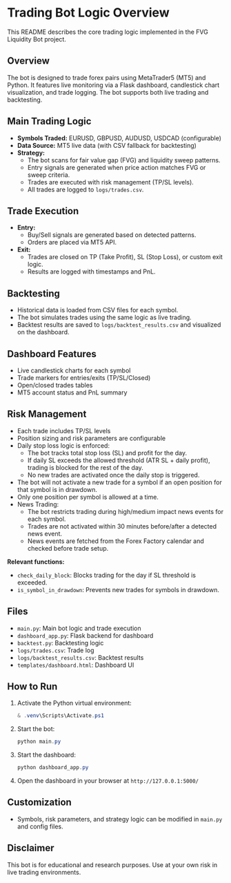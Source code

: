 # Trading Bot Logic Overview

This README describes the core trading logic implemented in the FVG Liquidity Bot project.

## Overview
The bot is designed to trade forex pairs using MetaTrader5 (MT5) and Python. It features live monitoring via a Flask dashboard, candlestick chart visualization, and trade logging. The bot supports both live trading and backtesting.

## Main Trading Logic
- **Symbols Traded:** EURUSD, GBPUSD, AUDUSD, USDCAD (configurable)
- **Data Source:** MT5 live data (with CSV fallback for backtesting)
- **Strategy:**
  - The bot scans for fair value gap (FVG) and liquidity sweep patterns.
  - Entry signals are generated when price action matches FVG or sweep criteria.
  - Trades are executed with risk management (TP/SL levels).
  - All trades are logged to `logs/trades.csv`.

## Trade Execution
- **Entry:**
  - Buy/Sell signals are generated based on detected patterns.
  - Orders are placed via MT5 API.
- **Exit:**
  - Trades are closed on TP (Take Profit), SL (Stop Loss), or custom exit logic.
  - Results are logged with timestamps and PnL.

## Backtesting
- Historical data is loaded from CSV files for each symbol.
- The bot simulates trades using the same logic as live trading.
- Backtest results are saved to `logs/backtest_results.csv` and visualized on the dashboard.

## Dashboard Features
- Live candlestick charts for each symbol
- Trade markers for entries/exits (TP/SL/Closed)
- Open/closed trades tables
- MT5 account status and PnL summary

## Risk Management
- Each trade includes TP/SL levels
- Position sizing and risk parameters are configurable
- Daily stop loss logic is enforced:
  - The bot tracks total stop loss (SL) and profit for the day.
  - If daily SL exceeds the allowed threshold (ATR SL + daily profit), trading is blocked for the rest of the day.
  - No new trades are activated once the daily stop is triggered.
- The bot will not activate a new trade for a symbol if an open position for that symbol is in drawdown.
- Only one position per symbol is allowed at a time.
- News Trading:
  - The bot restricts trading during high/medium impact news events for each symbol.
  - Trades are not activated within 30 minutes before/after a detected news event.
  - News events are fetched from the Forex Factory calendar and checked before trade setup.

**Relevant functions:**
- `check_daily_block`: Blocks trading for the day if SL threshold is exceeded.
- `is_symbol_in_drawdown`: Prevents new trades for symbols in drawdown.

## Files
- `main.py`: Main bot logic and trade execution
- `dashboard_app.py`: Flask backend for dashboard
- `backtest.py`: Backtesting logic
- `logs/trades.csv`: Trade log
- `logs/backtest_results.csv`: Backtest results
- `templates/dashboard.html`: Dashboard UI

## How to Run
1. Activate the Python virtual environment:
   ```powershell
   & .venv\Scripts\Activate.ps1
   ```
2. Start the bot:
   ```powershell
   python main.py
   ```
3. Start the dashboard:
   ```powershell
   python dashboard_app.py
   ```
4. Open the dashboard in your browser at `http://127.0.0.1:5000/`

## Customization
- Symbols, risk parameters, and strategy logic can be modified in `main.py` and config files.

## Disclaimer
This bot is for educational and research purposes. Use at your own risk in live trading environments.
